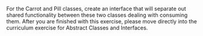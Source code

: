 For the Carrot and Pill classes, create an interface that will separate out shared functionality between these two classes dealing with consuming them. After you are finished with this exercise, please move directly into the curriculum exercise for Abstract Classes and Interfaces.